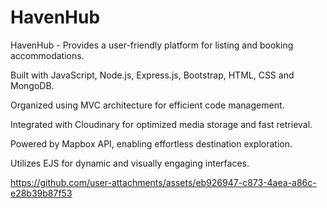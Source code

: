 # **HavenHub**

HavenHub - Provides a user-friendly platform for listing and booking accommodations.

Built with JavaScript, Node.js, Express.js, Bootstrap, HTML, CSS and MongoDB.

Organized using MVC architecture for efficient code management.

Integrated with Cloudinary for optimized media storage and fast retrieval.

Powered by Mapbox API, enabling effortless destination exploration.

Utilizes EJS for dynamic and visually engaging interfaces.

https://github.com/user-attachments/assets/eb926947-c873-4aea-a86c-e28b39b87f53
